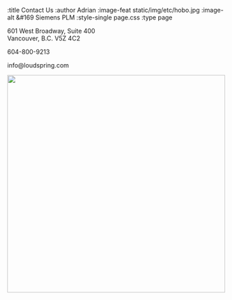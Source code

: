 :title Contact Us
:author Adrian
:image-feat static/img/etc/hobo.jpg
:image-alt &#169 Siemens PLM
:style-single page.css
:type page

<p>601 West Broadway, Suite 400<br />
Vancouver, B.C. V5Z 4C2</p>
<p>604-800-9213</p>
<p>info@loudspring.com</p>

<p><a href="http://loudspring.com/wp-content/uploads/2012/01/60/Broadway_Map.jpg"><img title="601Broadway_Map" src="http://loudspring.com/wp-content/uploads/2012/01/601Broadway_Map.jpg" alt="" width="500" /></a></p>
			